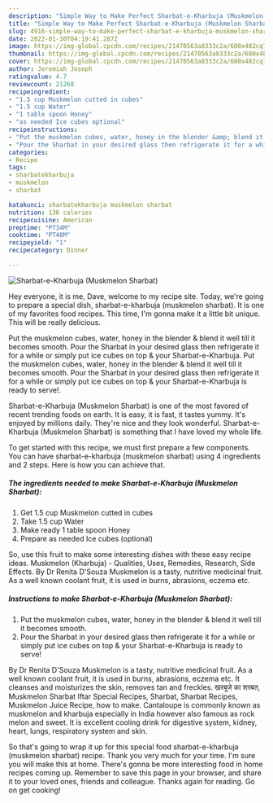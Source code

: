 ```yaml
---
description: "Simple Way to Make Perfect Sharbat-e-Kharbuja (Muskmelon Sharbat)"
title: "Simple Way to Make Perfect Sharbat-e-Kharbuja (Muskmelon Sharbat)"
slug: 4916-simple-way-to-make-perfect-sharbat-e-kharbuja-muskmelon-sharbat
date: 2022-01-30T04:19:41.287Z
image: https://img-global.cpcdn.com/recipes/21470563a8333c2a/680x482cq70/sharbat-e-kharbuja-muskmelon-sharbat-recipe-main-photo.jpg
thumbnail: https://img-global.cpcdn.com/recipes/21470563a8333c2a/680x482cq70/sharbat-e-kharbuja-muskmelon-sharbat-recipe-main-photo.jpg
cover: https://img-global.cpcdn.com/recipes/21470563a8333c2a/680x482cq70/sharbat-e-kharbuja-muskmelon-sharbat-recipe-main-photo.jpg
author: Jeremiah Joseph
ratingvalue: 4.7
reviewcount: 21268
recipeingredient:
- "1.5 cup Muskmelon cutted in cubes"
- "1.5 cup Water"
- "1 table spoon Honey"
- "as needed Ice cubes optional"
recipeinstructions:
- "Put the muskmelon cubes, water, honey in the blender &amp; blend it well till it becomes smooth."
- "Pour the Sharbat in your desired glass then refrigerate it for a while or simply put ice cubes on top &amp; your Sharbat-e-Kharbuja is ready to serve!"
categories:
- Recipe
tags:
- sharbatekharbuja
- muskmelon
- sharbat

katakunci: sharbatekharbuja muskmelon sharbat 
nutrition: 136 calories
recipecuisine: American
preptime: "PT34M"
cooktime: "PT48M"
recipeyield: "1"
recipecategory: Dinner

---
```



![Sharbat-e-Kharbuja (Muskmelon Sharbat)](https://img-global.cpcdn.com/recipes/21470563a8333c2a/680x482cq70/sharbat-e-kharbuja-muskmelon-sharbat-recipe-main-photo.jpg)

Hey everyone, it is me, Dave, welcome to my recipe site. Today, we're going to prepare a special dish, sharbat-e-kharbuja (muskmelon sharbat). It is one of my favorites food recipes. This time, I'm gonna make it a little bit unique. This will be really delicious.

Put the muskmelon cubes, water, honey in the blender &amp; blend it well till it becomes smooth. Pour the Sharbat in your desired glass then refrigerate it for a while or simply put ice cubes on top &amp; your Sharbat-e-Kharbuja. Put the muskmelon cubes, water, honey in the blender &amp; blend it well till it becomes smooth. Pour the Sharbat in your desired glass then refrigerate it for a while or simply put ice cubes on top &amp; your Sharbat-e-Kharbuja is ready to serve!.

Sharbat-e-Kharbuja (Muskmelon Sharbat) is one of the most favored of recent trending foods on earth. It is easy, it is fast, it tastes yummy. It's enjoyed by millions daily. They're nice and they look wonderful. Sharbat-e-Kharbuja (Muskmelon Sharbat) is something that I have loved my whole life.


To get started with this recipe, we must first prepare a few components. You can have sharbat-e-kharbuja (muskmelon sharbat) using 4 ingredients and 2 steps. Here is how you can achieve that.

<!--inarticleads1-->

##### The ingredients needed to make Sharbat-e-Kharbuja (Muskmelon Sharbat):

1. Get 1.5 cup Muskmelon cutted in cubes
1. Take 1.5 cup Water
1. Make ready 1 table spoon Honey
1. Prepare as needed Ice cubes (optional)


So, use this fruit to make some interesting dishes with these easy recipe ideas. Muskmelon (Kharbuja) - Qualities, Uses, Remedies, Research, Side Effects. By Dr Renita D&#39;Souza Muskmelon is a tasty, nutritive medicinal fruit. As a well known coolant fruit, it is used in burns, abrasions, eczema etc. 

<!--inarticleads2-->

##### Instructions to make Sharbat-e-Kharbuja (Muskmelon Sharbat):

1. Put the muskmelon cubes, water, honey in the blender &amp; blend it well till it becomes smooth.
1. Pour the Sharbat in your desired glass then refrigerate it for a while or simply put ice cubes on top &amp; your Sharbat-e-Kharbuja is ready to serve!


By Dr Renita D&#39;Souza Muskmelon is a tasty, nutritive medicinal fruit. As a well known coolant fruit, it is used in burns, abrasions, eczema etc. It cleanses and moisturizes the skin, removes tan and freckles. खरबूजे का शरबत, Muskmelon Sharbat Iftar Special Recipes, Sharbat, Sharbat Recipes, Muskmelon Juice Recipe, how to make. Cantaloupe is commonly known as muskmelon and kharbuja especially in India however also famous as rock melon and sweet. It is excellent cooling drink for digestive system, kidney, heart, lungs, respiratory system and skin. 

So that's going to wrap it up for this special food sharbat-e-kharbuja (muskmelon sharbat) recipe. Thank you very much for your time. I'm sure you will make this at home. There's gonna be more interesting food in home recipes coming up. Remember to save this page in your browser, and share it to your loved ones, friends and colleague. Thanks again for reading. Go on get cooking!
